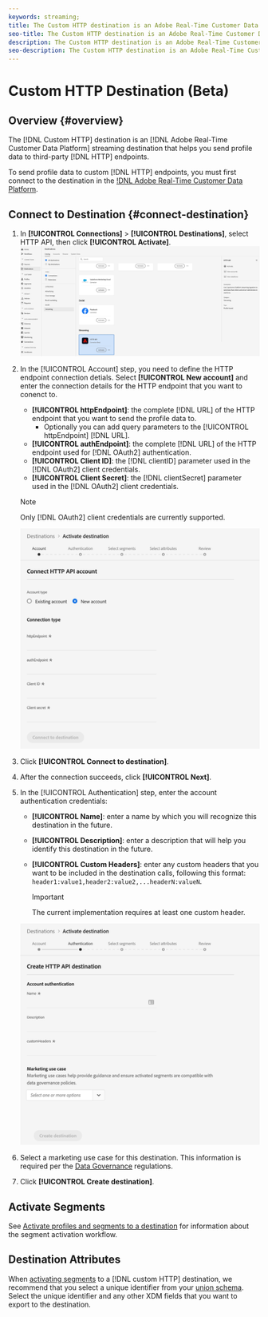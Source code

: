 ```yaml
---
keywords: streaming;
title: The Custom HTTP destination is an Adobe Real-Time Customer Data Platform streaming destination that helps you send profile data to third-party HTTP endpoints.
seo-title: The Custom HTTP destination is an Adobe Real-Time Customer Data Platform streaming destination that helps you send profile data to third-party HTTP endpoints.
description: The Custom HTTP destination is an Adobe Real-Time Customer Data Platform streaming destination that helps you send profile data to third-party HTTP endpoints.
seo-description: The Custom HTTP destination is an Adobe Real-Time Customer Data Platform streaming destination that helps you send profile data to third-party HTTP endpoints.
---
```


# Custom HTTP Destination (Beta)

## Overview {#overview}

The [!DNL Custom HTTP] destination is an [!DNL Adobe Real-Time Customer Data Platform] streaming destination that helps you send profile data to third-party [!DNL HTTP] endpoints.

To send profile data to custom [!DNL HTTP] endpoints, you must first connect to the destination in the [!DNL Adobe Real-Time Customer Data Platform](#connect-destination).

## Connect to Destination {#connect-destination}

1. In **[!UICONTROL Connections]** > **[!UICONTROL Destinations]**, select HTTP API, then click **[!UICONTROL Activate]**.
    ![Activate HTTP Destination](assets/connect-http-destination.png)
2. In the [!UICONTROL Account] step, you need to define the HTTP endpoint connection detials. Select **[!UICONTROL New account]** and enter the connection details for the HTTP endpoint that you want to conenct to.
   * **[!UICONTROL httpEndpoint]**: the complete [!DNL URL] of the HTTP endpoint that you want to send the profile data to.
     * Optionally you can add query parameters to the [!UICONTROL httpEndpoint] [!DNL URL].
   * **[!UICONTROL authEndpoint]**: the complete [!DNL URL] of the HTTP endpoint used for [!DNL OAuth2] authentication.
   * **[!UICONTROL Client ID]**: the [!DNL clientID] parameter used in the [!DNL OAuth2] client credentials.
   * **[!UICONTROL Client Secret]**: the [!DNL clientSecret] parameter used in the [!DNL OAuth2] client credentials.
    
    >[!NOTE]
    >
    >Only [!DNL OAuth2] client credentials are currently supported.

    ![HTTP endpoint connection](assets/connect-http-endpoint.png)
3. Click **[!UICONTROL Connect to destination]**.
4. After the connection succeeds, click **[!UICONTROL Next]**. 
5. In the [!UICONTROL Authentication] step, enter the account authentication credentials:
   *  **[!UICONTROL Name]**: enter a name by which you will recognize this destination in the future.
   *  **[!UICONTROL Description]**: enter a description that will help you identify this destination in the future.
   *  **[!UICONTROL Custom Headers]**: enter any custom headers that you want to be included in the destination calls, following this format: `header1:value1,header2:value2,...headerN:valueN`.

        >[!IMPORTANT]
        >
        >The current implementation requires at least one custom header.
    
    ![HTTP authentication](assets/authentication-http-connection.png)

6. Select a marketing use case for this destination. This information is required per the [Data Governance](../privacy/data-governance-overview.md) regulations.
7. Click **[!UICONTROL Create destination]**.

## Activate Segments

See [Activate profiles and segments to a destination](/help/rtcdp/destinations/activate-destinations.md) for information about the segment activation workflow.

## Destination Attributes

When [activating segments](activate-destinations.md) to a [!DNL custom HTTP] destination, we recommend that you select a unique identifier from your [union schema](../../profile/home.md#profile-fragments-and-union-schemas). Select the unique identifier and any other XDM fields that you want to export to the destination.

